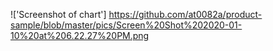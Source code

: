 

!['Screenshot of chart']
https://github.com/at0082a/product-sample/blob/master/pics/Screen%20Shot%202020-01-10%20at%206.22.27%20PM.png
